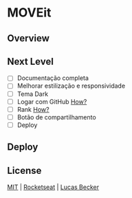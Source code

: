 # MOVEit

## Overview

## Next Level
- [ ] Documentação completa
- [ ] Melhorar estilização e responsividade
- [ ] Tema Dark
- [ ] Logar com GitHub [How?](https://www.youtube.com/watch?v=Cz55Jmhfw84)
- [ ] Rank [How?](https://www.figma.com/file/No5m2qSaraLIE5QXvwX8hz/Move.it-2.0)
- [ ] Botão de compartilhamento
- [ ] Deploy 

## Deploy

## License

[MIT](./LICENSE) | [Rocketseat](https://rocketseat.com.br/) | [Lucas Becker](https://lucasbecker.github.io)